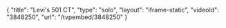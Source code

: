 {
    "title": "Levi's 501 CT",
    "type": "solo",
    "layout": "iframe-static",
    "videoId": "3848250",
    "url": "\/tvpembed\/3848250"
}